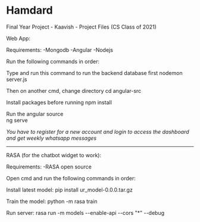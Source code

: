 # Hamdard
Final Year Project - Kaavish -  Project Files (CS Class of 2021)


Web App:

Requirements: 
-Mongodb
-Angular
-Nodejs

Run the following commands in order:

Type and run this command to run the backend database first
   nodemon server.js

Then on another cmd, change directory
    cd angular-src

Install packages before running
    npm install

Run the angular source  
     ng serve

*You have to register for a new account and login to access the dashboard and get weekly whatsapp messages*

--------------------------------------------------------------

RASA (for the chatbot widget to work):

Requirements:
-RASA open source

Open cmd and run the following commands in order:

Install latest model:
    pip install ur_model-0.0.0.tar.gz

Train the model:
    python -m rasa train

Run server:
    rasa run -m models --enable-api --cors "*" --debug
